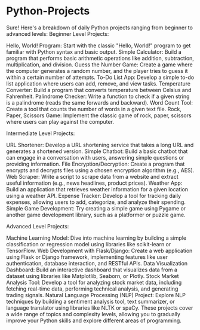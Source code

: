 # Python-Projects
Sure! Here's a breakdown of daily Python projects ranging from beginner to advanced levels:
Beginner Level Projects:

Hello, World! Program: Start with the classic "Hello, World!" program to get familiar with Python syntax and basic output.
Simple Calculator: Build a program that performs basic arithmetic operations like addition, subtraction, multiplication, and division.
Guess the Number Game: Create a game where the computer generates a random number, and the player tries to guess it within a certain number of attempts.
To-Do List App: Develop a simple to-do list application where users can add, remove, and view tasks.
Temperature Converter: Build a program that converts temperature between Celsius and Fahrenheit.
Palindrome Checker: Write a function to check if a given string is a palindrome (reads the same forwards and backward).
Word Count Tool: Create a tool that counts the number of words in a given text file.
Rock, Paper, Scissors Game: Implement the classic game of rock, paper, scissors where users can play against the computer.

Intermediate Level Projects:

URL Shortener: Develop a URL shortening service that takes a long URL and generates a shortened version.
Simple Chatbot: Build a basic chatbot that can engage in a conversation with users, answering simple questions or providing information.
File Encryption/Decryption: Create a program that encrypts and decrypts files using a chosen encryption algorithm (e.g., AES).
Web Scraper: Write a script to scrape data from a website and extract useful information (e.g., news headlines, product prices).
Weather App: Build an application that retrieves weather information for a given location using a weather API.
Expense Tracker: Develop a tool for tracking daily expenses, allowing users to add, categorize, and analyze their spending.
Simple Game Development: Try creating a simple game using Pygame or another game development library, such as a platformer or puzzle game.

Advanced Level Projects:

Machine Learning Model: Dive into machine learning by building a simple classification or regression model using libraries like scikit-learn or TensorFlow.
Web Development with Flask/Django: Create a web application using Flask or Django framework, implementing features like user authentication, database interaction, and RESTful APIs.
Data Visualization Dashboard: Build an interactive dashboard that visualizes data from a dataset using libraries like Matplotlib, Seaborn, or Plotly.
Stock Market Analysis Tool: Develop a tool for analyzing stock market data, including fetching real-time data, performing technical analysis, and generating trading signals.
Natural Language Processing (NLP) Project: Explore NLP techniques by building a sentiment analysis tool, text summarizer, or language translator using libraries like NLTK or spaCy.
These projects cover a wide range of topics and complexity levels, allowing you to gradually improve your Python skills and explore different areas of programming.
